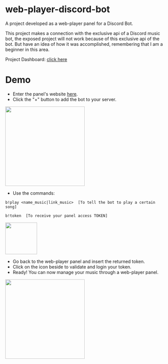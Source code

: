 # web-player-discord-bot
A project developed as a web-player panel for a Discord Bot.

This project makes a connection with the exclusive api of a Discord music bot, the exposed project will not work because of this exclusive api of the bot. But have an idea of how it was accomplished, remembering that I am a beginner in this area.

Project Dashboard: <a href="http://webplayer.bassmaster.ml/" target="_blanck">click here</a>

# Demo
- Enter the panel's website <a href="" target="_blanck">here</a>.
- Click the "+" button to add the bot to your server.
 <img height="250" src="https://i.imgur.com/PaT4jAU.png"/>
 
- Use the commands:</br>

```
b!play <name_music|link_music>  [To tell the bot to play a certain song]
```
```
b!token  [To receive your panel access TOKEN]
```
<img height="100" src="https://i.imgur.com/cKRdZ6N.png"/>

- Go back to the web-player panel and insert the returned token.
- Click on the icon beside to validate and login your token.
- Ready! You can now manage your music through a web-player panel.
 <img height="250" src="https://i.imgur.com/NvrHvOU.gif"/>
